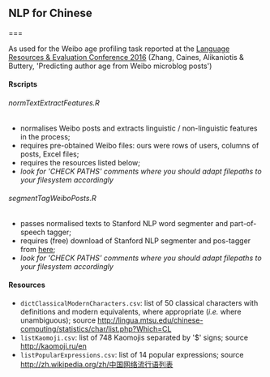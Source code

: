 ## NLP for Chinese
===

As used for the Weibo age profiling task reported at the [Language Resources & Evaluation Conference 2016](http://lrec2016.lrec-conf.org/en/) (Zhang, Caines, Alikaniotis & Buttery, 'Predicting author age from Weibo microblog posts')

#### Rscripts

###### normTextExtractFeatures.R
* normalises Weibo posts and extracts linguistic / non-linguistic features in the process;
* requires pre-obtained Weibo files: ours were rows of users, columns of posts, Excel files;
* requires the resources listed below;
* _look for 'CHECK PATHS' comments where you should adapt filepaths to your filesystem accordingly_

###### segmentTagWeiboPosts.R
* passes normalised texts to Stanford NLP word segmenter and part-of-speech tagger;
* requires (free) download of Stanford NLP segmenter and pos-tagger from [here](http://nlp.stanford.edu/software/);
* _look for 'CHECK PATHS' comments where you should adapt filepaths to your filesystem accordingly_

#### Resources
* `dictClassicalModernCharacters.csv`: list of 50 classical characters with definitions and modern equivalents, where appropriate (_i.e._ where unambiguous); source http://lingua.mtsu.edu/chinese-computing/statistics/char/list.php?Which=CL
* `listKaomoji.csv`: list of 748 Kaomojis separated by '$' signs; source http://kaomoji.ru/en
* `listPopularExpressions.csv`: list of 14 popular expressions; source http://zh.wikipedia.org/zh/中国网络流行语列表
